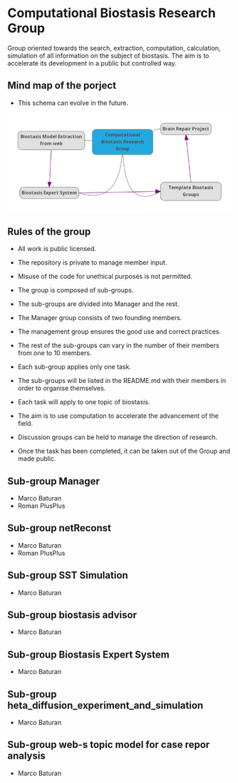 # Computational Biostasis Research Group
Group oriented towards the search, extraction, computation, calculation, simulation of all information on the subject of biostasis. The aim is to accelerate its development in a public but controlled way.

## Mind map of the porject

- This schema can evolve in the future.
 
![mind map of CBRG](https://github.com/marcobaturan/Computational-Biostasis-Research-Group/blob/main/mindmap_CBRG.png)

## Rules of the group

- All work is public licensed.

- The repository is private to manage member input.

- Misuse of the code for unethical purposes is not permitted.

- The group is composed of sub-groups.

- The sub-groups are divided into Manager and the rest.

- The Manager group consists of two founding members.

- The management group ensures the good use and correct practices.

- The rest of the sub-groups can vary in the number of their members from one to 10 members.

- Each sub-group applies only one task.

- The sub-groups will be listed in the README.md with their members in order to organise themselves.

- Each task will apply to one topic of biostasis.

- The aim is to use computation to accelerate the advancement of the field.

- Discussion groups can be held to manage the direction of research.

- Once the task has been completed, it can be taken out of the Group and made public.

## Sub-group Manager
- Marco Baturan
- Roman PlusPlus

## Sub-group netReconst
- Marco Baturan
- Roman PlusPlus

## Sub-group SST Simulation
- Marco Baturan

## Sub-group biostasis advisor
- Marco Baturan

## Sub-group Biostasis Expert System
- Marco Baturan

## Sub-group heta_diffusion_experiment_and_simulation
- Marco Baturan

## Sub-group web-s topic model for case repor analysis
- Marco Baturan
